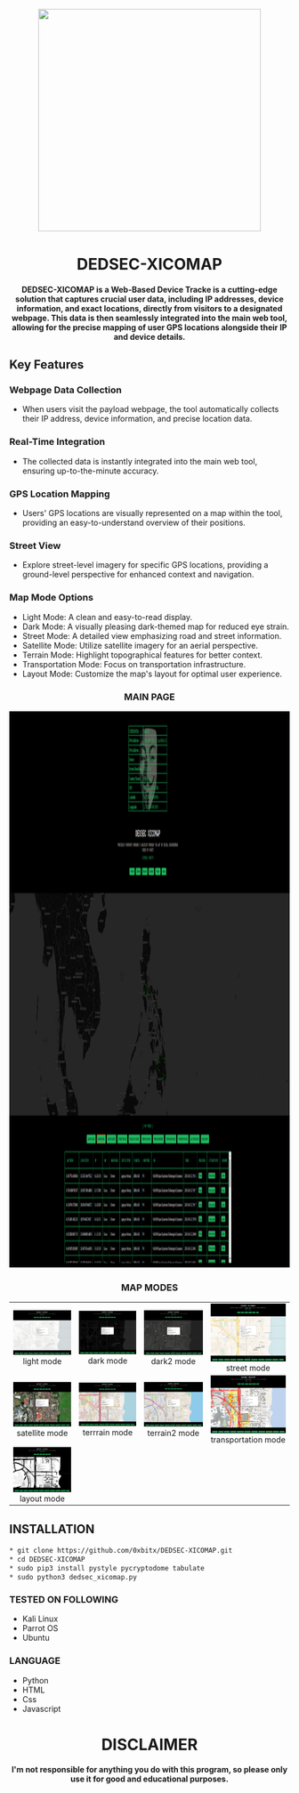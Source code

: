 


<p align="center">
<img src="https://www.transparentpng.com/thumb/anonymous-mask/white-anonymous-mask-png-6.png", width="400", height="400">
</p>
<h1 align="center"> DEDSEC-XICOMAP</h1>
<h4 align="center">DEDSEC-XICOMAP is a Web-Based Device Tracke is a cutting-edge solution that captures crucial user data, including IP addresses, device information, and exact locations, directly from visitors to a designated webpage. This data is then seamlessly integrated into the main web tool, allowing for the precise mapping of user GPS locations alongside their IP and device details.</h4>

## Key Features

### Webpage Data Collection
- When users visit the payload webpage, the tool automatically collects their IP address, device information, and precise location data.

### Real-Time Integration
- The collected data is instantly integrated into the main web tool, ensuring up-to-the-minute accuracy.

### GPS Location Mapping
- Users' GPS locations are visually represented on a map within the tool, providing an easy-to-understand overview of their positions.

### Street View
- Explore street-level imagery for specific GPS locations, providing a ground-level perspective for enhanced context and navigation.

### Map Mode Options
- Light Mode: A clean and easy-to-read display.
- Dark Mode: A visually pleasing dark-themed map for reduced eye strain.
- Street Mode: A detailed view emphasizing road and street information.
- Satellite Mode: Utilize satellite imagery for an aerial perspective.
- Terrain Mode: Highlight topographical features for better context.
- Transportation Mode: Focus on transportation infrastructure.
- Layout Mode: Customize the map's layout for optimal user experience.


<h3 align="center"> MAIN PAGE</h3>
<p align="center">
<img src="https://github.com/0xbitx/DEDSEC-XICOMAP/blob/main/mode/xicomap.png", width="1000", height="1000">
</p>

<h3 align="center"> MAP MODES</h3>
<table>
  <tr>
    <td align="center">
      <a href="#"><img src="https://github.com/0xbitx/DEDSEC-XICOMAP/blob/main/mode/light-mode.png" width="250" /></a>
        <br />
      light mode
      </a>
    </td>
    <td align="center">
      <a href="#"><img src="https://github.com/0xbitx/DEDSEC-XICOMAP/blob/main/mode/dark-mode.png" width="250" /></a>
        <br />
      dark mode
      </a>
    </td>
    <td align="center">
      <a href="#"><img src="https://github.com/0xbitx/DEDSEC-XICOMAP/blob/main/mode/dark2-mode.png" width="250" /></a>
        <br />
      dark2 mode
      </a>
    </td>
    <td align="center">
      <a href="#"><img src="https://github.com/0xbitx/DEDSEC-XICOMAP/blob/main/mode/street-mode.png" width="250" /></a>
        <br />
      street mode
      </a>
    </td>
  </tr>
     <tr>
    <td align="center">
      <a href="#"><img src="https://github.com/0xbitx/DEDSEC-XICOMAP/blob/main/mode/satellite-mode.png" width="250" /></a>
        <br />
      satellite mode
      </a>
    </td>
    <td align="center">
      <a href="#"><img src="https://github.com/0xbitx/DEDSEC-XICOMAP/blob/main/mode/terrain-mode.png" width="250" /></a>
        <br />
      terrrain mode
      </a>
    </td>
        <td align="center">
      <a href="#"><img src="https://github.com/0xbitx/DEDSEC-XICOMAP/blob/main/mode/terrain2-mode.png" width="250" /></a>
            <br />
      terrain2 mode
      </a>
    </td>
    <td align="center">
      <a href="#"><img src="https://github.com/0xbitx/DEDSEC-XICOMAP/blob/main/mode/transpo-mode.png" width="250" /></a>
        <br />
      transportation mode
      </a>
    </td>
  </tr>
   <tr>
       <td align="center">
          <a href="#"><img src="https://github.com/0xbitx/DEDSEC-XICOMAP/blob/main/mode/layout-mode.png" width="250" /></a>
           <br />
      layout mode
      </a>
      </td>
   </tr>
</table>

## INSTALLATION 
    * git clone https://github.com/0xbitx/DEDSEC-XICOMAP.git
    * cd DEDSEC-XICOMAP
    * sudo pip3 install pystyle pycryptodome tabulate
    * sudo python3 dedsec_xicomap.py

### TESTED ON FOLLOWING
* Kali Linux 
* Parrot OS 
* Ubuntu

### LANGUAGE 
* Python
* HTML
* Css
* Javascript

<h1 align="center"> DISCLAIMER </h1>

<h4 align="center">I'm not responsible for anything you do with this program, so please only use it for good and educational purposes. </h4>
